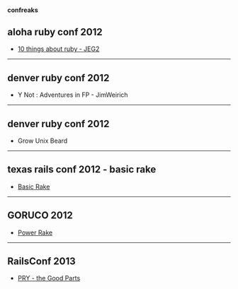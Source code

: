 #### confreaks

## aloha ruby conf 2012

* [10 things about ruby - JEG2](http://www.youtube.com/watch?v=aBgnlBoIkVM)

---

## denver ruby conf 2012

* Y Not : Adventures in FP - JimWeirich

---

## denver ruby conf 2012

*  Grow Unix Beard

---

## texas rails conf 2012 - basic rake

* [Basic Rake](http://www.confreaks.com/videos/899-railsconf2012-basic-rake)

---

## GORUCO 2012

* [Power Rake](http://www.confreaks.com/videos/988-goruco2012-power-rake)

---

## RailsConf 2013

* [PRY - the Good Parts](http://www.youtube.com/watch?v=jDXsEzOHb2M)
